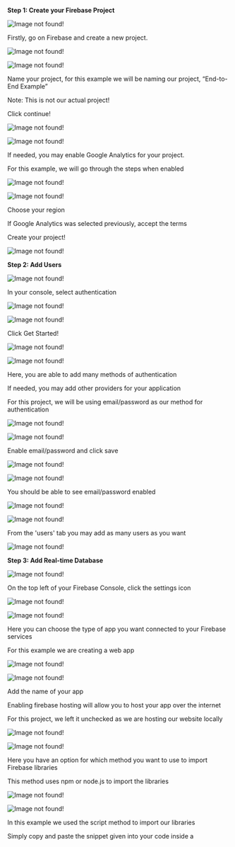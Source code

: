 ﻿**Step 1: Create your Firebase Project**

![Image not found!](https://github.com/Xeropyt/IOTS-Project/blob/main/Images/FirebaseTitle.jpeg?raw=true)

Firstly, go on Firebase and create a new project.

![Image not found!](https://github.com/Xeropyt/IOTS-Project/blob/main/Images/Border.png?raw=true)

![Image not found!](https://github.com/Xeropyt/IOTS-Project/blob/main/Images/Step1Firebase.jpeg?raw=true)

Name your project, for this example we will be naming our project, “End-to-End Example”

Note: This is not our actual project!

Click continue!

![Image not found!](https://github.com/Xeropyt/IOTS-Project/blob/main/Images/Border.png?raw=true)

![Image not found!](https://github.com/Xeropyt/IOTS-Project/blob/main/Images/Step2Firebase.jpeg?raw=true)

If needed, you may enable Google Analytics for your project.

For this example, we will go through the steps when enabled

![Image not found!](https://github.com/Xeropyt/IOTS-Project/blob/main/Images/Border.png?raw=true)

![Image not found!](https://github.com/Xeropyt/IOTS-Project/blob/main/Images/Step3Firebase.jpeg?raw=true)

Choose your region

If Google Analytics was selected previously, accept the terms

Create your project!

![Image not found!](https://github.com/Xeropyt/IOTS-Project/blob/main/Images/Border.png?raw=true)

**Step 2: Add Users**

![Image not found!](https://github.com/Xeropyt/IOTS-Project/blob/main/Images/AuthSelect.png?raw=true)

In your console, select authentication

![Image not found!](https://github.com/Xeropyt/IOTS-Project/blob/main/Images/Border.png?raw=true)

![Image not found!](https://github.com/Xeropyt/IOTS-Project/blob/main/Images/AuthSelect2.png?raw=true)

Click Get Started!

![Image not found!](https://github.com/Xeropyt/IOTS-Project/blob/main/Images/Border.png?raw=true)

![Image not found!](https://github.com/Xeropyt/IOTS-Project/blob/main/Images/AuthSelect3.png?raw=true)

Here, you are able to add many methods of authentication

If needed, you may add other providers for your application

For this project, we will be using email/password as our method for authentication

![Image not found!](https://github.com/Xeropyt/IOTS-Project/blob/main/Images/Border.png?raw=true)

![Image not found!](https://github.com/Xeropyt/IOTS-Project/blob/main/Images/AuthSelect4.png?raw=true)

Enable email/password and click save

![Image not found!](https://github.com/Xeropyt/IOTS-Project/blob/main/Images/Border.png?raw=true)

![Image not found!](https://github.com/Xeropyt/IOTS-Project/blob/main/Images/AuthSelect5.png?raw=true)

You should be able to see email/password enabled

![Image not found!](https://github.com/Xeropyt/IOTS-Project/blob/main/Images/Border.png?raw=true)

![Image not found!](https://github.com/Xeropyt/IOTS-Project/blob/main/Images/AuthSelect6.png?raw=true)

From the 'users' tab you may add as many users as you want

![Image not found!](https://github.com/Xeropyt/IOTS-Project/blob/main/Images/Border.png?raw=true)

**Step 3: Add Real-time Database**

![Image not found!](https://github.com/Xeropyt/IOTS-Project/blob/main/Images/config1.png?raw=true)

On the top left of your Firebase Console, click the settings icon

![Image not found!](https://github.com/Xeropyt/IOTS-Project/blob/main/Images/Border.png?raw=true)

![Image not found!](https://github.com/Xeropyt/IOTS-Project/blob/main/Images/config2.png?raw=true)

Here you can choose the type of app you want connected to your Firebase services

For this example we are creating a web app

![Image not found!](https://github.com/Xeropyt/IOTS-Project/blob/main/Images/Border.png?raw=true)

![Image not found!](https://github.com/Xeropyt/IOTS-Project/blob/main/Images/config3.png?raw=true)

Add the name of your app

Enabling firebase hosting will allow you to host your app over the internet

For this project, we left it unchecked as we are hosting our website locally

![Image not found!](https://github.com/Xeropyt/IOTS-Project/blob/main/Images/Border.png?raw=true)

![Image not found!](https://github.com/Xeropyt/IOTS-Project/blob/main/Images/config4.1.png?raw=true)

Here you have an option for which method you want to use to import Firebase libraries

This method uses npm or node.js to import the libraries

![Image not found!](https://github.com/Xeropyt/IOTS-Project/blob/main/Images/Border.png?raw=true)

![Image not found!](https://github.com/Xeropyt/IOTS-Project/blob/main/Images/config4.1.png?raw=true)

In this example we used the script method to import our libraries

Simply copy and paste the snippet given into your code inside a <script type= "module"> and you're done!
